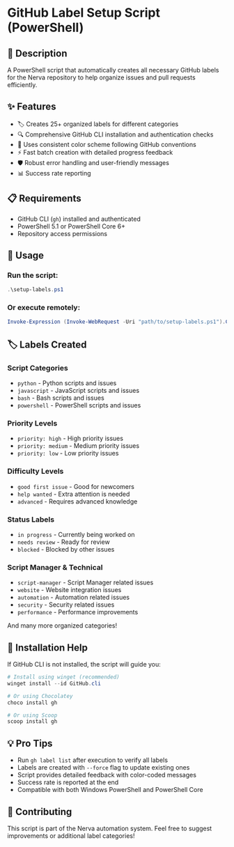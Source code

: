 # GitHub Label Setup Script (PowerShell)

## 📝 Description

A PowerShell script that automatically creates all necessary GitHub labels for the Nerva repository to help organize issues and pull requests efficiently.

## ✨ Features

- 🏷️ Creates 25+ organized labels for different categories
- 🔍 Comprehensive GitHub CLI installation and authentication checks
- 🎨 Uses consistent color scheme following GitHub conventions
- ⚡ Fast batch creation with detailed progress feedback
- 🛡️ Robust error handling and user-friendly messages
- 📊 Success rate reporting

## 📋 Requirements

- GitHub CLI (`gh`) installed and authenticated
- PowerShell 5.1 or PowerShell Core 6+
- Repository access permissions

## 🚀 Usage

### Run the script:
```powershell
.\setup-labels.ps1
```

### Or execute remotely:
```powershell
Invoke-Expression (Invoke-WebRequest -Uri "path/to/setup-labels.ps1").Content
```

## 🏷️ Labels Created

### Script Categories
- `python` - Python scripts and issues
- `javascript` - JavaScript scripts and issues  
- `bash` - Bash scripts and issues
- `powershell` - PowerShell scripts and issues

### Priority Levels
- `priority: high` - High priority issues
- `priority: medium` - Medium priority issues
- `priority: low` - Low priority issues

### Difficulty Levels
- `good first issue` - Good for newcomers
- `help wanted` - Extra attention is needed
- `advanced` - Requires advanced knowledge

### Status Labels
- `in progress` - Currently being worked on
- `needs review` - Ready for review
- `blocked` - Blocked by other issues

### Script Manager & Technical
- `script-manager` - Script Manager related issues
- `website` - Website integration issues
- `automation` - Automation related issues
- `security` - Security related issues
- `performance` - Performance improvements

And many more organized categories!

## 🔧 Installation Help

If GitHub CLI is not installed, the script will guide you:

```powershell
# Install using winget (recommended)
winget install --id GitHub.cli

# Or using Chocolatey
choco install gh

# Or using Scoop
scoop install gh
```

## 💡 Pro Tips

- Run `gh label list` after execution to verify all labels
- Labels are created with `--force` flag to update existing ones
- Script provides detailed feedback with color-coded messages
- Success rate is reported at the end
- Compatible with both Windows PowerShell and PowerShell Core

## 🤝 Contributing

This script is part of the Nerva automation system. Feel free to suggest improvements or additional label categories!
